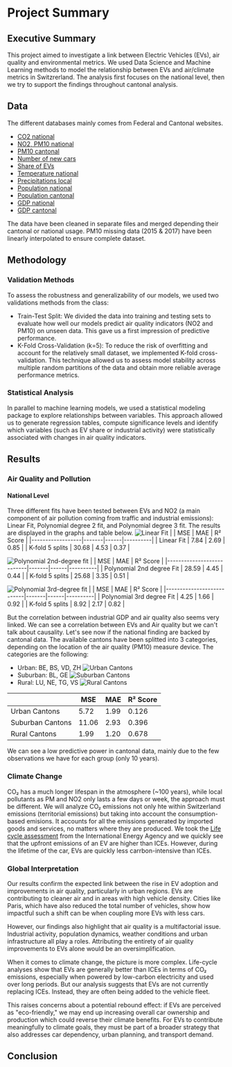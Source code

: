 # Project Summary

## Executive Summary
This project aimed to investigate a link between Electric Vehicles (EVs), air quality and environmental metrics. We used Data Science and Machine Learning methods to model the relationship between EVs and air/climate metrics in Switzrerland. The analysis first focuses on the national level, then we try to support the findings throughout cantonal analysis. 

## Data
The different databases mainly comes from Federal and Cantonal websites.
- [CO2 national](https://www.bafu.admin.ch/bafu/fr/home/themen/thema-klima/klima--daten--indikatoren-und-karten/klima--indikatoren/indikator-klima.pt.html/aHR0cHM6Ly93d3cuaW5kaWthdG9yZW4uYWRtaW4uY2gvUHVibG/ljL0FlbURldGFpbD9pbmQ9S0wwMDEmbG5nPWZyJlN1Ymo9Tg%3d%3d.html)
- [NO2, PM10 national](https://www.bafu.admin.ch/bafu/en/home/topics/air/luftbelastung/data/data-query-nabel.html)
- [PM10 cantonal](https://www.bafu.admin.ch/bafu/fr/home/themes/air/pollution-de-l-air/donnees/donnees-historiques/valeurs-annuelles-de-toutes-les-stations-en-suisse.html)
- [Number of new cars](https://opendata.swiss/en/dataset/kennzahlen-neuwagenflotte/resource/bbf43e96-072a-40a4-851e-f1875823a010)
- [Share of EVs](https://opendata.swiss/en/dataset/kennzahlen-neuwagenflotte/resource/c6899e6f-8ee3-4502-8446-bd1877c9f651)
- [Temperature national](https://www.meteosuisse.admin.ch/services-et-publications/applications/ext/climate-swissmean.html#https%3A%2F%2Fservice.meteoswiss.ch%2Fproductbrowser%2FproductDisplay%2Fclimate-swissmean%3Flang=fr&cg1.location=regNorthLow&cg1.version=1.4&cg1.productName=climate-data-swissmean)
- [Precipitations local](https://data.geo.admin.ch/browser/index.html#/collections/ch.meteoschweiz.ogd-smn-precip?.language=en)
- [Population national](https://www.pxweb.bfs.admin.ch/pxweb/en/px-x-0102020000_401/px-x-0102020000_401/px-x-0102020000_401.px)
- [Population cantonal](https://www.bfs.admin.ch/bfs/fr/home/statistiques/population.assetdetail.32208093.html)
- [GDP national](https://data.worldbank.org/indicator/NV.IND.TOTL.ZS?locations=CH)
- [GDP cantonal](https://www.unil.ch/crea/fr/home/menuinst/indicateurs/cantonal-gdp-growth.html)

The data have been cleaned in separate files and merged depending their cantonal or national usage. PM10 missing data (2015 & 2017) have been linearly interpolated to ensure complete dataset. 

## Methodology
### Validation Methods 
To assess the robustness and generalizability of our models, we used two validations methods from the class: 
- Train-Test Split: We divided the data into training and testing sets to evaluate how well our models predict air quality indicators (NO2 and PM10) on unseen data. This gave us a first impression of predictive performance. 
- K-Fold Cross-Validation (k=5): To reduce the risk of overfitting and account for the relatively small dataset, we implemented K-fold cross-validation. This technique allowed us to assess model stability across multiple random partitions of the data and obtain more reliable average performance metrics. 

### Statistical Analysis 
In parallel to machine learning models, we used a statistical modeling package to explore relationships between variables. 
This approach allowed us to generate regression tables, compute significance levels and identify which variables (such as EV share or industrial activity) were statistically associated with changes in air quality indicators. 

## Results
### Air Quality and Pollution
#### National Level
Three different fits have been tested between EVs and NO2 (a main component of air pollution coming from traffic and industrial emissions): Linear Fit, Polynomial degree 2 fit, and Polynomial degree 3 fit. The results are displayed in the graphs and table below.
![Linear Fit](ImgReadme/LinearFit.png)
|                  | MSE   | MAE  | R² Score |
|------------------|-------|------|----------|
| Linear Fit       | 7.84  | 2.69 | 0.85     |
| K-fold 5 splits  | 30.68 | 4.53 | 0.37     |

![Polynomial 2nd-degree fit](ImgReadme/2nddegfit.png)
|                           | MSE   | MAE  | R² Score |
|---------------------------|-------|------|----------|
| Polynomial 2nd degree Fit | 28.59 | 4.45 | 0.44     |
| K-fold 5 splits           | 25.68 | 3.35 | 0.51     |

![Polynomial 3rd-degree fit](ImgReadme/3rddegfit.png)
|                           | MSE   | MAE  | R² Score |
|---------------------------|-------|------|----------|
| Polynomial 3rd degree Fit | 4.25  | 1.66 | 0.92     |
| K-fold 5 splits           | 8.92  | 2.17 | 0.82     |

But the correlation between industrial GDP and air quality also seems very linked. We can see a correlation between EVs and Air quality but we can't talk about causality. Let's see now if the national finding are backed by cantonal data. The available cantons have been splitted into 3 categories, depending on the location of the air quality (PM10) measure device. The categories are the following:
- Urban: BE, BS, VD, ZH
![Urban Cantons](ImgReadme/Urban.png)
- Suburban: BL, GE
![Suburban Cantons](ImgReadme/Suburban.png)
- Rural: LU, NE, TG, VS
![Rural Cantons](ImgReadme/Rural.png)

|                  | MSE    | MAE  | R² Score  |
|------------------|--------|------|-----------|
| Urban Cantons    | 5.72   | 1.99 | 0.126     |
| Suburban Cantons | 11.06  | 2.93 | 0.396     |
| Rural Cantons    | 1.99   | 1.20 | 0.678     |

We can see a low predictive power in cantonal data, mainly due to the few observations we have for each group (only 10 years). 


### Climate Change
CO₂ has a much longer lifespan in the atmosphere (~100 years), while local pollutants as PM and NO2 only lasts a few days or week, the approach must be different. We will analyze CO₂ emissions not only hte within Switzerland emissions (territorial emissions) but taking into account the consumption-based emisions. It accounts for all the emissions generated by imported goods and services, no matters where they are produced. We took the [Life cycle assessment](https://www.iea.org/data-and-statistics/data-tools/ev-life-cycle-assessment-calculator) from the International Energy Agency and we quickly see that the upfront emissions of an EV are higher than ICEs. However, during the lifetime of the car, EVs are quickly less carrbon-intensive than ICEs. 

### Global Interpretation
Our results confirm the expected link between the rise in EV adoption and improvements in air quality, particularly in urban regions. EVs are contributing to cleaner air and in areas with high vehicle density. Cities like Paris, which have also reduced the total number of vehicles, show how impactful such a shift can be when coupling more EVs with less cars. 

However, our findings also highlight that air quality is a multifactorial issue. Industrial activity, population dynamics, weather conditions and urban infrastructure all play a roles. Attributing the entirety of air quality improvements to EVs alone would be an oversimplification. 

When it comes to climate change, the picture is more complex. Life-cycle analyses show that EVs are generally better than ICEs in terms of CO₂ emissions, especially when powered by low-carbon electricity and used over long periods. But our analysis suggests that EVs are not currently replacing ICEs. Instead, they are often being added to the vehicle fleet. 

This raises concerns about a potential rebound effect: if EVs are perceived as "eco-friendly," we may end up increasing overall car ownership and production which could reverse their climate benefits. For EVs to contribute meaningfully to climate goals, they must be part of a broader strategy that also addresses car dependency, urban planning, and transport demand. 

## Conclusion


